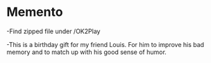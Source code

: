 Memento
=====

-Find zipped file under /OK2Play

-This is a birthday gift for my friend Louis. For him to improve his bad memory and to match up with his good sense of humor.

